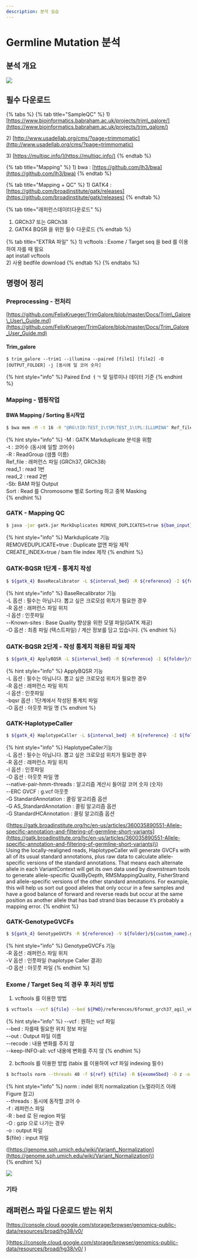 ```yaml
---
description: 분석 실습
---
```


# Germline Mutation 분석

## 분석 개요

![](../../.gitbook/assets/image%20%2851%29.png)

## 필수  다운로드

{% tabs %}
{% tab title="SampleQC" %}
1\) [https://www.bioinformatics.babraham.ac.uk/projects/trim\_galore/](https://www.bioinformatics.babraham.ac.uk/projects/trim_galore/)

2\) [http://www.usadellab.org/cms/?page=trimmomatic](http://www.usadellab.org/cms/?page=trimmomatic)

3\) [https://multiqc.info/](https://multiqc.info/)
{% endtab %}

{% tab title="Mapping" %}
1\) bwa :  [https://github.com/lh3/bwa](https://github.com/lh3/bwa)
{% endtab %}

{% tab title="Mapping + QC" %}
1\) GATK4 : [https://github.com/broadinstitute/gatk/releases](https://github.com/broadinstitute/gatk/releases)
{% endtab %}

{% tab title="래퍼런스데이터다운로드" %}
1. GRCh37 또는 GRCh38
2. GATK4 BQSR 을 위한 필수 다운로드
{% endtab %}

{% tab title="EXTRA 파일" %}
1\) vcftools : Exome / Target seq 을 bed 를 이용하여 자를 때 필요   
apt install vcftools  
2\) 사용 bedfile download
{% endtab %}
{% endtabs %}

## 명령어 정리

### Preprocessing - 전처리

[https://github.com/FelixKrueger/TrimGalore/blob/master/Docs/Trim\_Galore\_User\_Guide.md](https://github.com/FelixKrueger/TrimGalore/blob/master/Docs/Trim_Galore_User_Guide.md)

#### Trim\_galore 

```
$ trim_galore --trim1 --illumina --paired [file1] [file2] -O [OUTPUT_FOLDER] -j [동시에 일 코어 숫자]
```

{% hint style="info" %}
Paired End ㅓㄱ 및 일루미나 데이터 기준
{% endhint %}

### Mapping - 맵핑작업 

#### BWA Mapping / Sorting 동시작업

```bash
$ bwa mem -M -t 16 -R "@RG\tID:TEST_1\tSM:TEST_1\tPL:ILLUMINA" Ref_file read_1.fq read_2.fq | samtools view -@ 16 -Sb | samtools sort 16 -O bam -o [Filename].sorted.bam
```

{% hint style="info" %}
-M : GATK Markduplicate 분석을 위함   
-t : 코어수 \(동시에 일할 코어수\)  
-R : ReadGroup \(샘플 이름\)  
Ref\_file : 래퍼런스 파일 \(GRCh37, GRCh38\)  
read\_1 : read 1번  
read\_2 : read 2번  
-Sb: BAM 파일 Output  
Sort : Read 를 Chromosome 별로 Sorting 하고 중복 Masking  
{% endhint %}

### 

### GATK - Mapping QC

```bash
$ java -jar gatk.jar MarkDuplicates REMOVE_DUPLICATES=true ${bam_input} O=${folder}/${custom_name}_sorted_MarkDuplicate.bam M=${folder}/${custom_name}_markduplicate.txt COMPRESSION_LEVEL=1 CREATE_INDEX=true
```

{% hint style="info" %}
Markduplicate 기능    
REMOVEDUPLICATE=true : Duplicate 없앤 파일 제작  
CREATE\_INDEX=true / bam file index 제작
{% endhint %}

### 

### GATK-BQSR 1단계 - 통계치 작성 

```bash
$ ${gatk_4} BaseRecalibrator -L ${interval_bed} -R ${reference} -I ${folder}/${custom_name}_sorted_MarkDuplicate.bam --known-sites ${gatk4_dbsnp} --known-sites ${gatk4_mills} --known-sites ${gatk4_1000g_indel} --known-sites ${gatk4_1000g_snp} -O ${folder}/${custom_name}_sorted_MarkDuplicate.table
```

{% hint style="info" %}
BaseRecalibrator 기능  
-L 옵션 : 필수는 아닙니다. 뽑고 싶은 크로모섬 위치가 필요한 경우  
-R 옵션 : 래퍼런스 파일 위치   
-I 옵션 : 인풋파일  
--Known-sites : Base Quality 향상을 위한 모델 파일\(GATK 제공\)  
-O 옵션 : 최종 파일 \(텍스트파일\) / 계산 정보를 담고 있습니다.
{% endhint %}

### 

### GATK-BQSR 2단계 - 작성 통계치 적용된 파일 제작  

```bash
$ ${gatk_4} ApplyBQSR -L ${interval_bed} -R ${reference} -I ${folder}/${custom_name}_sorted_MarkDuplicate.bam -bqsr ${folder}/${custom_name}_sorted_MarkDuplicate.table -O ${folder}/${custom_name}_sorted_MarkDuplicate_bqsr.bam
```

{% hint style="info" %}
ApplyBQSR 기능  
-L 옵션 : 필수는 아닙니다. 뽑고 싶은 크로모섬 위치가 필요한 경우  
-R 옵션 : 래퍼런스 파일 위치  
-I 옵션 : 인풋파일  
-bqsr 옵션 : 1단계에서 작성된 통계치 파일   
-O 옵션 : 아웃풋 파일 명
{% endhint %}



### GATK-HaplotypeCaller

```bash
$ ${gatk_4} HaplotypeCaller -L ${interval_bed} -R ${reference} -I ${folder}/${custom_name}_sorted_MarkDuplicate_bqsr.bam -O ${folder}/${custom_name}.g.vcf --native-pair-hmm-threads 32 --ERC GVCF -G StandardAnnotation -G AS_StandardAnnotation -G StandardHCAnnotation
```

{% hint style="info" %}
HaplotypeCaller기능  
-L 옵션 : 필수는 아닙니다. 뽑고 싶은 크로모섬 위치가 필요한 경우  
-R 옵션 : 래퍼런스 파일 위치  
-I 옵션 : 인풋파일  
-O 옵션 : 아웃풋 파일 명  
--native-pair-hmm-threads : 알고리즘 계산시 들어갈 코어 숫자 \(숫자\)  
--ERC GVCF : g.vcf 아웃풋  
-G StandardAnnotation : 콜링 알고리즘 옵션  
-G AS\_StandardAnnotation : 콜링 알고리즘 옵션  
-G StandardHCAnnotation : 콜링 알고리즘 옵션  
  
\([https://gatk.broadinstitute.org/hc/en-us/articles/360035890551-Allele-specific-annotation-and-filtering-of-germline-short-variants](https://gatk.broadinstitute.org/hc/en-us/articles/360035890551-Allele-specific-annotation-and-filtering-of-germline-short-variants)\)  
Using the locally-realigned reads, HaplotypeCaller will generate GVCFs with all of its usual standard annotations, plus raw data to calculate allele-specific versions of the standard annotations. That means each alternate allele in each VariantContext will get its own data used by downstream tools to generate allele-specific QualByDepth, RMSMappingQuality, FisherStrand and allele-specific versions of the other standard annotations. For example, this will help us sort out good alleles that only occur in a few samples and have a good balance of forward and reverse reads but occur at the same position as another allele that has bad strand bias because it’s probably a mapping error.
{% endhint %}



### GATK-GenotypeGVCFs

```bash
$ ${gatk_4} GenotypeGVCFs -R ${reference} -V ${folder}/${custom_name}.g.vcf -O ${folder}/${custom_name}.vcf
```

{% hint style="info" %}
GenotypeGVCFs 기능  
-R 옵션 : 래퍼런스 파일 위치  
-V 옵션 : 인풋파일 \(haplotype Caller 결과\)  
-O 옵션 : 아웃풋 파일
{% endhint %}



### Exome / Target Seq 의 경우 후 처리 방법 

1. vcftools 를 이용한 방법 

```bash
$ vcftools --vcf ${file} --bed ${PWD}/references/6format_grch37_agil_v6.bed --out ${file}_agilent_v6.vcf --recode --keep-INFO-all
```

{% hint style="info" %}
--vcf : 원하는 vcf 파일  
--bed : 자를때 필요한 위치 정보 파일  
--out : Output 파일 이름   
--recode : 내용 변화를 주지 않  
--keep-INFO-all: vcf 내용에 변화를 주지 않
{% endhint %}

   2. bcftools 를 이용한 방법 \(tabix 를 이용하여 vcf 파일 indexing 필수\) 

```bash
$ bcftools norm --threads 40 -f ${ref} ${file} -R ${exome5bed} -O z -o ${file}.agil5.gz
```

{% hint style="info" %}
norm : indel 위치 normalization \(노멀라이즈 아래 Figure 참고\)  
--threads : 동시에 동작할 코어 수  
-f : 레퍼런스 파일  
-R : bed 로 된 region 파일  
-O : gzip 으로 나가는 경우  
-o : output 파일    
${file} : input 파일   
  
\([https://genome.sph.umich.edu/wiki/Variant\_Normalization](https://genome.sph.umich.edu/wiki/Variant_Normalization)\)  
{% endhint %}

![](../../.gitbook/assets/image%20%2888%29.png)

### 기타

## 래퍼런스 파일 다운로드 받는 위치 

[https://console.cloud.google.com/storage/browser/genomics-public-data/resources/broad/hg38/v0/  
](https://console.cloud.google.com/storage/browser/genomics-public-data/resources/broad/hg38/v0/
)


